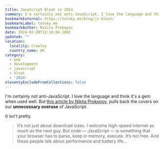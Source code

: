```yaml
---
title: JavaScript Bloat in 2024
summary: I'm certainly not anti-JavaScript. I love the language and think it's a gem when used well. But this article by Nikita Prokopov, pulls back the covers on our unnecessary overuse of JavaScript.
bookmarkExternal: https://tonsky.me/blog/js-bloat/
bookmarkLabel: tonsky.me
bookmarkAuthor: Nikita Prokopov
date: 2024-02-28T12:16:04.180Z
updated: ""
location:
  locality: Crawley
  country_name: UK
category:
  - web
  - development
  - javascript
  - bloat
  - '2024'
eleventyExcludeFromCollections: false
---
```


I'm certainly not anti-JavaScript. I love the language and think it's a gem when used well. But [this article by Nikita Prokopov](https://tonsky.me/blog/js-bloat/), pulls back the covers on our **unnecessary overuse** of JavaScript.

It isn't pretty.

> It’s not just about download sizes. I welcome high-speed internet as much as the next guy. But code &mdash; JavaScript &mdash; is something that your browser has to parse, keep in memory, execute. It’s not free. And these people talk about performance and battery life...
